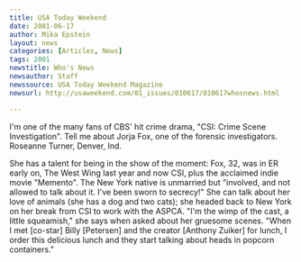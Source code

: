 ```yaml
---
title: USA Today Weekend
date: 2001-06-17
author: Mika Epstein
layout: news
categories: [Articles, News]
tags: 2001
newstitle: Who's News  
newsauthor: Staff  
newssource: USA Today Weekend Magazine  
newsurl: http://usaweekend.com/01_issues/010617/010617whosnews.html  

---
```

I'm one of the many fans of CBS' hit crime drama, "CSI: Crime Scene Investigation". Tell me about Jorja Fox, one of the forensic investigators.   
Roseanne Turner, Denver, Ind.

She has a talent for being in the show of the moment: Fox, 32, was in ER early on, The West Wing last year and now CSI, plus the acclaimed indie movie "Memento". The New York native is unmarried but "involved, and not allowed to talk about it. I've been sworn to secrecy!" She can talk about her love of animals (she has a dog and two cats); she headed back to New York on her break from CSI to work with the ASPCA. "I'm the wimp of the cast, a little squeamish," she says when asked about her gruesome scenes. "When I met [co-star] Billy [Petersen] and the creator [Anthony Zuiker] for lunch, I order this delicious lunch and they start talking about heads in popcorn containers."

